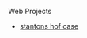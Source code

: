 Web Projects

<ul>
    <li><a href="stantons_hof_case/index.html" target="_blank">stantons hof case</li>

</ul>